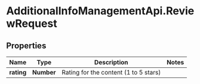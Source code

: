 # AdditionalInfoManagementApi.ReviewRequest

## Properties
Name | Type | Description | Notes
------------ | ------------- | ------------- | -------------
**rating** | **Number** | Rating for the content (1 to 5 stars) | 
